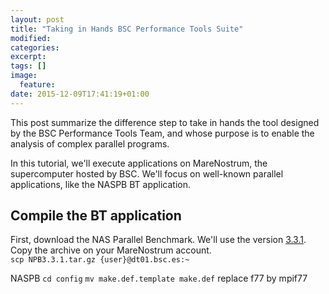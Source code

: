 ```yaml
---
layout: post
title: "Taking in Hands BSC Performance Tools Suite"
modified:
categories: 
excerpt:
tags: []
image:
  feature:
date: 2015-12-09T17:41:19+01:00
---
```


This post summarize the difference step to take in hands the tool designed by the BSC Performance Tools Team, and whose purpose is to enable the analysis of complex parallel programs.

In this tutorial, we'll execute applications on MareNostrum, the supercomputer hosted by BSC. We'll focus on well-known parallel applications, like the NASPB BT application.

## Compile the BT application

First, download the NAS Parallel Benchmark. We'll use the version [3.3.1](http://www.nas.nasa.gov/assets/npb/NPB3.3.1.tar.gz).
Copy the archive on your MareNostrum account.  
`scp NPB3.3.1.tar.gz {user}@dt01.bsc.es:~`





NASPB
  `cd config`
`mv make.def.template make.def`
replace f77 by mpif77
